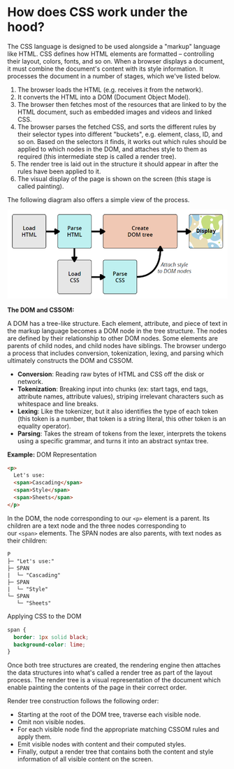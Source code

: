 # How does CSS work under the hood?

The CSS language is designed to be used alongside a "markup" language like HTML. CSS defines how HTML elements are formatted – controlling their layout, colors, fonts, and so on. When a browser displays a document, it must combine the document's content with its style information. It processes the document in a number of stages, which we've listed below.

1.  The browser loads the HTML (e.g. receives it from the network).
2.  It converts the HTML into a DOM (Document Object Model).
3.  The browser then fetches most of the resources that are linked to by the HTML document, such as embedded images and videos and linked CSS.
4.  The browser parses the fetched CSS, and sorts the different rules by their selector types into different "buckets", e.g. element, class, ID, and so on. Based on the selectors it finds, it works out which rules should be applied to which nodes in the DOM, and attaches style to them as required (this intermediate step is called a render tree).
5.  The render tree is laid out in the structure it should appear in after the rules have been applied to it.
6.  The visual display of the page is shown on the screen (this stage is called painting).

The following diagram also offers a simple view of the process.

<img src="/img/css-process.png" alt="CSS Process" />

**The DOM and CSSOM:**

A DOM has a tree-like structure. Each element, attribute, and piece of text in the markup language becomes a DOM node in the tree structure. The nodes are defined by their relationship to other DOM nodes. Some elements are parents of child nodes, and child nodes have siblings. The browser undergo a process that includes conversion, tokenization, lexing, and parsing which ultimately constructs the DOM and CSSOM.

-   **Conversion**: Reading raw bytes of HTML and CSS off the disk or network.
-   **Tokenization**: Breaking input into chunks (ex: start tags, end tags, attribute names, attribute values), striping irrelevant characters such as whitespace and line breaks.
-   **Lexing**: Like the tokenizer, but it also identifies the type of each token (this token is a number, that token is a string literal, this other token is an equality operator).
-   **Parsing**: Takes the stream of tokens from the lexer, interprets the tokens using a specific grammar, and turns it into an abstract syntax tree.

**Example:** DOM Representation

```html
<p>
  Let's use:
  <span>Cascading</span>
  <span>Style</span>
  <span>Sheets</span>
</p>
```

In the DOM, the node corresponding to our `<p>` element is a parent. Its children are a text node and the three nodes corresponding to our `<span>` elements. The SPAN nodes are also parents, with text nodes as their children:

```
P
├─ "Let's use:"
├─ SPAN
|  └─ "Cascading"
├─ SPAN
|  └─ "Style"
└─ SPAN
   └─ "Sheets"
```

Applying CSS to the DOM

```css
span {
  border: 1px solid black;
  background-color: lime;
}
```

Once both tree structures are created, the rendering engine then attaches the data structures into what's called a render tree as part of the layout process. The render tree is a visual representation of the document which enable painting the contents of the page in their correct order.

Render tree construction follows the following order:

- Starting at the root of the DOM tree, traverse each visible node.
- Omit non visible nodes.
- For each visible node find the appropriate matching CSSOM rules and apply them.
- Emit visible nodes with content and their computed styles.
- Finally, output a render tree that contains both the content and style information of all visible content on the screen.